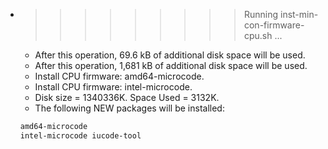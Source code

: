 * >>>>>>>>> Running inst-min-con-firmware-cpu.sh ...
  * After this operation, 69.6 kB of additional disk space will be used.
  * After this operation, 1,681 kB of additional disk space will be used.
  * Install CPU firmware: amd64-microcode.
  * Install CPU firmware: intel-microcode.
  * Disk size = 1340336K. Space Used = 3132K.
  * The following NEW packages will be installed:
  ```bash
  amd64-microcode
  intel-microcode iucode-tool
  ```

